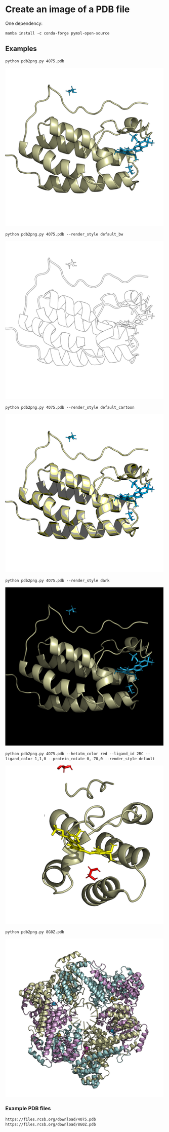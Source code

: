 # Create an image of a PDB file

One dependency:
```
mamba install -c conda-forge pymol-open-source
```

## Examples

```
python pdb2png.py 4O75.pdb
```
<img src="examples/4O75_default.png" width="500px" height="500px" />

```
python pdb2png.py 4O75.pdb --render_style default_bw
```
<img src="examples/4O75_default_bw.png" width="500px" height="500px" />

```
python pdb2png.py 4O75.pdb --render_style default_cartoon
```
<img src="examples/4O75_default_cartoon.png" width="500px" height="500px" />

```
python pdb2png.py 4O75.pdb --render_style dark
```
<img src="examples/4O75_dark.png" width="500px" height="500px" />

```
python pdb2png.py 4O75.pdb --hetatm_color red --ligand_id 2RC --ligand_color 1,1,0 --protein_rotate 0,-70,0 --render_style default
```
<img src="examples/4O75_default_ligand.png" width="500px" height="500px" />

```
python pdb2png.py 8G0Z.pdb
```
<img src="examples/8G0Z_default.png" width="500px" height="500px" />


### Example PDB files
```
https://files.rcsb.org/download/4O75.pdb
https://files.rcsb.org/download/8G0Z.pdb
```
